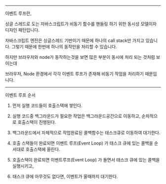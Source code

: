 <!-- 이벤트 루프 (Event loop)

싱글 스레드로 도는 자바스크립트가 비동기 함수를 핸들링 하기 위한 동시성 모델이자 디자인 패턴입니다.

브라우저, Node 환경에서 각각 이벤트 루프가 존재해 비동기 작업을 처리합니다.

콜스택이 빌 때 마다 태스크 큐에서 대기하던 콜백함수가 콜스택으로 넘어와 실행되는 방식입니다.

 -->
-----------------


이벤트 루프란, 

싱글 스레드로 도는 자바스크립트가 비동기 함수를 핸들링 하기 위한 동시성 모델이자 디자인 패턴입니다.

자바스크립트 엔진은 싱글스레드 기반이기 때문에 하나의 call stack만 가지고 있습니다. 그렇기 때문에 한번에 하나의 동작만을 처리할 수 있습니다.

하지만 브라우저와 node가 동작하는것을 보면 많은 부분이 동시에 처리 되는 것처럼 보이는데

브라우저, Node 환경에서 각각 이벤트 루프가 존재해 비동기 작업을 처리하기 때문입니다.

-----------------

이벤트 루프 순서   

1. 먼저 실행 코드들이 호출스택에 쌓인다.

2. 실행 코드중 백그라운드가 필요한 작업은 백그라운드공간으로 이동하고, 순차적으로 호출스택이 진행된다.

3. 백그라운드에서 자체적으로 작업완료된 콜백함수는 태스크큐로 이동하여 대기한다.

4. 호출 스택들이 완료되면 이벤트 루프(Event Loop) 가 태스크 큐에 있는 콜백을 순서대로 호출스택에 올린다.

5. 호출스택이 완료되면 이벤트루프(Event Loop) 가 돌면서 태스크 큐에 있는 콜백을 실행시키고,

6. 태스크 큐에 아무것도 없다면, 이벤트가 올때까지 대기한다.
